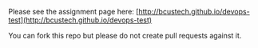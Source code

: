 Please see the assignment page here: [http://bcustech.github.io/devops-test](http://bcustech.github.io/devops-test)

You can fork this repo but please do not create pull requests against it.
